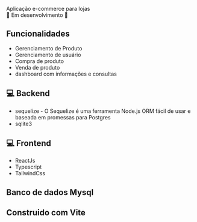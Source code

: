 Aplicação e-commerce para lojas
</br>
🚧 Em desenvolvimento 🚧</br>

## Funcionalidades 

* Gerenciamento de Produto
* Gerenciamento de usuário
* Compra de produto
* Venda de produto
* dashboard com informações e consultas


## 💻 Backend </br>

* sequelize -  O Sequelize é uma ferramenta Node.js ORM fácil de usar e baseada em promessas para Postgres </br>
* sqlite3</br>


## 💻 Frontend</br>
* ReactJs</br>
* Typescript</br>
* TailwindCss</br>

## Banco de dados Mysql </br>

## Construido com Vite
